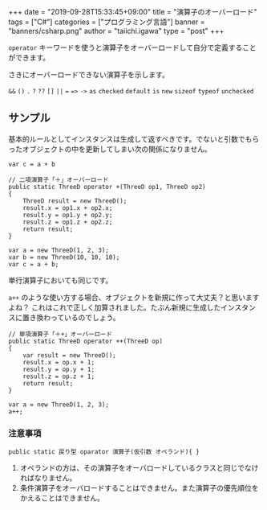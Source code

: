 +++
date = "2019-09-28T15:33:45+09:00"
title = "演算子のオーバーロード"
tags = ["C#"]
categories = ["プログラミング言語"]
banner = "banners/csharp.png"
author = "taiichi.igawa"
type = "post"
+++

`operator` キーワードを使うと演算子をオーバーロードして自分で定義することができます。

<!--more-->

さきにオーバーロードできない演算子を示します。

`&&` `()` `.` `?` `??` `[]` `||` `=` `=>` `->` `as` `checked` `default` `is` `new` `sizeof` `typeof` `unchecked`

## サンプル

基本的ルールとしてインスタンスは生成して返すべきです。でないと引数でもらったオブジェクトの中を更新してしまい次の関係になりません。

`var c = a + b `

```
// 二項演算子「＋」オーバーロード
public static ThreeD operator +(ThreeD op1, ThreeD op2)
{
    ThreeD result = new ThreeD();
    result.x = op1.x + op2.x;
    result.y = op1.y + op2.y;
    result.z = op1.z + op2.z;
    return result;
}

var a = new ThreeD(1, 2, 3);
var b = new ThreeD(10, 10, 10);
var c = a + b;
```

単行演算子においても同じです。

`a++` のような使い方する場合、オブジェクトを新規に作って大丈夫？と思いますよね？
これはこれで正しく加算されました。たぶん新規に生成したインスタンスに置き換わっているのでしょう。

```
// 単項演算子「＋+」オーバーロード
public static ThreeD operator ++(ThreeD op)
{
    var result = new ThreeD();
    result.x = op.x + 1;
    result.y = op.y + 1;
    result.z = op.z + 1;
    return result;
}

var a = new ThreeD(1, 2, 3);
a++;
```

### 注意事項

```
public static 戻り型 oparator 演算子(仮引数 オペランド){ }
```
1. オペランドの方は、その演算子をオーバロードしているクラスと同じでなければなりません。
2. 条件演算子をオーバロードすることはできません。また演算子の優先順位をかえることはできません。



